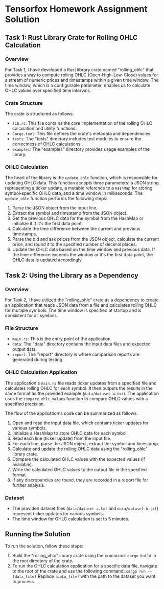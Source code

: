 # Tensorfox Homework Assignment Solution

## Task 1: Rust Library Crate for Rolling OHLC Calculation

### Overview
For Task 1, I have developed a Rust library crate named "rolling_ohlc" that provides a way to compute rolling OHLC (Open-High-Low-Close) values for a stream of numeric prices and timestamps within a given time window. The time window, which is a configurable parameter, enables us to calculate OHLC values over specified time intervals.

### Crate Structure
The crate is structured as follows:

- `lib.rs`: This file contains the core implementation of the rolling OHLC calculation and utility functions.
- `Cargo.toml`: This file defines the crate's metadata and dependencies.
- `tests`: The "tests" directory includes test modules to ensure the correctness of OHLC calculations.
- `examples`: The "examples" directory provides usage examples of the library.

### OHLC Calculation
The heart of the library is the `update_ohlc` function, which is responsible for updating OHLC data. This function accepts three parameters: a JSON string representing a ticker update, a mutable reference to a `HashMap` for storing symbol-specific OHLC data, and a time window in milliseconds. The `update_ohlc` function performs the following steps:

1. Parse the JSON object from the input line.
2. Extract the symbol and timestamp from the JSON object.
3. Get the previous OHLC data for the symbol from the HashMap or initialize it if it's the first data point.
4. Calculate the time difference between the current and previous timestamps.
5. Parse the bid and ask prices from the JSON object, calculate the current price, and round it to the specified number of decimal places.
6. Update the OHLC data based on the time window and previous data. If the time difference exceeds the window or it's the first data point, the OHLC data is updated accordingly.

## Task 2: Using the Library as a Dependency

### Overview
For Task 2, I have utilized the "rolling_ohlc" crate as a dependency to create an application that reads JSON data from a file and calculates rolling OHLC for multiple symbols. The time window is specified at startup and is consistent for all symbols.

### File Structure
- `main.rs`: This is the entry point of the application.
- `data`: The "data" directory contains the input data files and expected output data.
- `report`: The "report" directory is where comparison reports are generated during testing.

### OHLC Calculation Application
The application's `main.rs` file reads ticker updates from a specified file and calculates rolling OHLC for each symbol. It then outputs the results in the same format as the provided example (`data/dataset-a.txt`). The application uses the `compare_ohlc_values` function to compare OHLC values with a specified precision.

The flow of the application's code can be summarized as follows:

1. Open and read the input data file, which contains ticker updates for various symbols.
2. Initialize a HashMap to store OHLC data for each symbol.
3. Read each line (ticker update) from the input file.
4. For each line, parse the JSON object, extract the symbol and timestamp.
5. Calculate and update the rolling OHLC data using the "rolling_ohlc" library crate.
6. Compare the calculated OHLC values with the expected values (if available).
7. Write the calculated OHLC values to the output file in the specified format.
8. If any discrepancies are found, they are recorded in a report file for further analysis.

### Dataset
- The provided dataset files (`data/dataset-a.txt` and `data/dataset-b.txt`) represent ticker updates for various symbols.
- The time window for OHLC calculation is set to 5 minutes.

## Running the Solution
To run the solution, follow these steps:

1. Build the "rolling_ohlc" library crate using the command: `cargo build` in the root directory of the crate.
2. To run the OHLC calculation application for a specific data file, navigate to the root of the crate and use the following command: `cargo run -- [data_file]`
Replace `[data_file]` with the path to the dataset you want to process.
